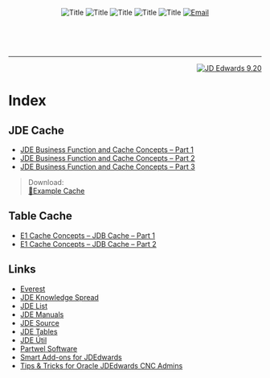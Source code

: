 <div align="center">

![Title](http://satyr.io/1000x80/1?text=Working+with+Cache(s))
![Title](http://satyr.io/1000x80/white?text=by)
![Title](http://satyr.io/1000x80/white?text=Giovani+Perotto+Mesquita)
![Title](http://satyr.io/1000x80/white?text=Thanks+to)
![Title](http://satyr.io/1000x80/white?text=Ankit+Karwayun)
[![Email](https://img.shields.io/badge/mail-giovanipm%40gmaill.com-lightgray.svg)](mailto:giovanipm@gmail.com)

</div>

<br>
<br>
<br>

---

<div align="right">

[![JD Edwards 9.20](https://img.shields.io/badge/JD_Edwards-9.20-brightgreen.svg)](https://www.oracle.com/technical-resources/documentation/jd-edwards-enterpriseone.html)

</div>

# Index

## JDE Cache

- [JDE Business Function and Cache Concepts – Part 1](https://raw.githubusercontent.com/GiovaniPM/MyCourses/master/JDE%20Cache/JDE%20Business%20Function%20and%20Cache%20Concepts%20%E2%80%93%20Part%201%20.md)
- [JDE Business Function and Cache Concepts – Part 2](https://raw.githubusercontent.com/GiovaniPM/MyCourses/master/JDE%20Cache/JDE%20Business%20Function%20and%20Cache%20Concepts%20%E2%80%93%20Part%202%20.md)
- [JDE Business Function and Cache Concepts – Part 3](https://raw.githubusercontent.com/GiovaniPM/MyCourses/master/JDE%20Cache/JDE%20Business%20Function%20and%20Cache%20Concepts%20%E2%80%93%20Part%203%20.md)

>Download:<br>[💾Example Cache](https://www.jdesource.com/wp-content/uploads/B59TEST9.zip)

## Table Cache

- [E1 Cache Concepts – JDB Cache – Part 1](https://raw.githubusercontent.com/GiovaniPM/MyCourses/master/JDE%20Cache/E1%20Cache%20Concepts%20%E2%80%93%20JDB%20Cache%20%E2%80%93%20Part%201%20.md)
- [E1 Cache Concepts – JDB Cache – Part 2](https://raw.githubusercontent.com/GiovaniPM/MyCourses/master/JDE%20Cache/E1%20Cache%20Concepts%20%E2%80%93%20JDB%20Cache%20%E2%80%93%20Part%202%20.md)

## Links

- [Everest](http://www.everestsoftint.com/)
- [JDE Knowledge Spread](https://www.jdefusion.com/)
- [JDE List](https://www.jdelist.com)
- [JDE Manuals](https://1drv.ms/u/s!Aj-1ijXbIKXT4VU0vO9KdSomJFjl?e=Ys2Wg7)
- [JDE Source](https://www.jdesource.com/)
- [JDE Tables](http://www.jdetables.com/)
- [JDE Útil](https://1drv.ms/u/s!Aj-1ijXbIKXTiNEukddKZL0H0Pni9w?e=fQBdLh)
- [Partwel Software](http://www.patwel.com/)
- [Smart Add-ons for JDEdwards](https://jdemart.com/)
- [Tips & Tricks for Oracle JDEdwards CNC Admins](https://e1tips.com/)